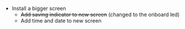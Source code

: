 * Install a bigger screen
    * ~~Add saving indicator to new screen~~ (changed to the onboard led)
    * Add time and date to new screen